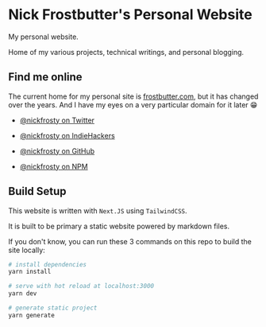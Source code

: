 # Nick Frostbutter's Personal Website

My personal website.

Home of my various projects, technical writings, and personal blogging.

## Find me online

The current home for my personal site is [frostbutter.com](https://frostbutter.com), but it has changed over the years. And I have my eyes on a very particular domain for it later 😁

- [@nickfrosty on Twitter](https://twitter.com/nickfrosty)
- [@nickfrosty on IndieHackers](https://indiehackers.com/nickfrosty)

- [@nickfrosty on GitHub](https://github.com/nickfrosty)
- [@nickfrosty on NPM](https://npmjs.com/~nickfrosty)

## Build Setup

This website is written with `Next.JS` using `TailwindCSS`.

It is built to be primary a static website powered by markdown files.

If you don't know, you can run these 3 commands on this repo to build the site locally:

```bash
# install dependencies
yarn install

# serve with hot reload at localhost:3000
yarn dev

# generate static project
yarn generate
```
